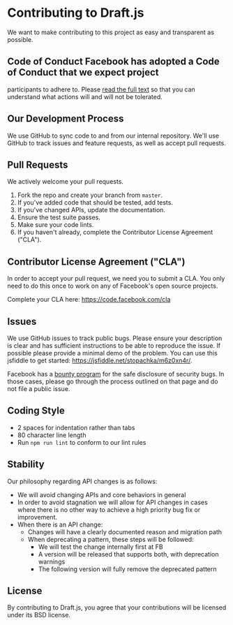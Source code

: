 # Contributing to Draft.js
We want to make contributing to this project as easy and transparent as
possible.

## Code of Conduct Facebook has adopted a Code of Conduct that we expect project
participants to adhere to. Please [read the full text](https://code.facebook.com/codeofconduct)
so that you can understand what actions will and will not be tolerated.

## Our Development Process
We use GitHub to sync code to and from our internal repository. We'll use GitHub
to track issues and feature requests, as well as accept pull requests.

## Pull Requests
We actively welcome your pull requests.

1. Fork the repo and create your branch from `master`.
2. If you've added code that should be tested, add tests.
3. If you've changed APIs, update the documentation.
4. Ensure the test suite passes.
5. Make sure your code lints.
6. If you haven't already, complete the Contributor License Agreement ("CLA").

## Contributor License Agreement ("CLA")
In order to accept your pull request, we need you to submit a CLA. You only need
to do this once to work on any of Facebook's open source projects.

Complete your CLA here: <https://code.facebook.com/cla>

## Issues
We use GitHub issues to track public bugs. Please ensure your description is
clear and has sufficient instructions to be able to reproduce the issue. 
If possible please provide a minimal demo of the problem. You can use this 
jsfiddle to get started: https://jsfiddle.net/stopachka/m6z0xn4r/.

Facebook has a [bounty program](https://www.facebook.com/whitehat/) for the safe
disclosure of security bugs. In those cases, please go through the process
outlined on that page and do not file a public issue.

## Coding Style  
* 2 spaces for indentation rather than tabs
* 80 character line length
* Run `npm run lint` to conform to our lint rules

## Stability
Our philosophy regarding API changes is as follows:
 * We will avoid changing APIs and core behaviors in general
 * In order to avoid stagnation we will allow for API changes in cases where
 there is no other way to achieve a high priority bug fix or improvement.
 * When there is an API change:
    * Changes will have a clearly documented reason and migration path
    * When deprecating a pattern, these steps will be followed:
        * We will test the change internally first at FB
        * A version will be released that supports both, with deprecation warnings
        * The following version will fully remove the deprecated pattern

## License
By contributing to Draft.js, you agree that your contributions will be licensed
under its BSD license.
